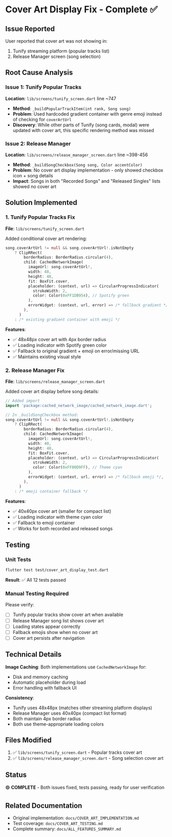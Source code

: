 # Cover Art Display Fix - Complete ✅

## Issue Reported
User reported that cover art was not showing in:
1. Tunify streaming platform (popular tracks list)
2. Release Manager screen (song selection)

## Root Cause Analysis

### Issue 1: Tunify Popular Tracks
**Location**: `lib/screens/tunify_screen.dart` line ~747
- **Method**: `_buildPopularTrackItem(int rank, Song song)`
- **Problem**: Used hardcoded gradient container with genre emoji instead of checking for `coverArtUrl`
- **Discovery**: While other parts of Tunify (song cards, modal) were updated with cover art, this specific rendering method was missed

### Issue 2: Release Manager
**Location**: `lib/screens/release_manager_screen.dart` line ~398-456
- **Method**: `_buildSongCheckbox(Song song, Color accentColor)`
- **Problem**: No cover art display implementation - only showed checkbox icon + song details
- **Impact**: Songs in both "Recorded Songs" and "Released Singles" lists showed no cover art

## Solution Implemented

### 1. Tunify Popular Tracks Fix
**File**: `lib/screens/tunify_screen.dart`

Added conditional cover art rendering:
```dart
song.coverArtUrl != null && song.coverArtUrl!.isNotEmpty
    ? ClipRRect(
        borderRadius: BorderRadius.circular(4),
        child: CachedNetworkImage(
          imageUrl: song.coverArtUrl!,
          width: 48,
          height: 48,
          fit: BoxFit.cover,
          placeholder: (context, url) => CircularProgressIndicator(
            strokeWidth: 2,
            color: Color(0xFF1DB954), // Spotify green
          ),
          errorWidget: (context, url, error) => /* fallback gradient */,
        ),
      )
    : /* existing gradient container with emoji */
```

**Features**:
- ✅ 48x48px cover art with 4px border radius
- ✅ Loading indicator with Spotify green color
- ✅ Fallback to original gradient + emoji on error/missing URL
- ✅ Maintains existing visual style

### 2. Release Manager Fix
**File**: `lib/screens/release_manager_screen.dart`

Added cover art display before song details:
```dart
// Added import
import 'package:cached_network_image/cached_network_image.dart';

// In _buildSongCheckbox method:
song.coverArtUrl != null && song.coverArtUrl!.isNotEmpty
    ? ClipRRect(
        borderRadius: BorderRadius.circular(4),
        child: CachedNetworkImage(
          imageUrl: song.coverArtUrl!,
          width: 40,
          height: 40,
          fit: BoxFit.cover,
          placeholder: (context, url) => CircularProgressIndicator(
            strokeWidth: 2,
            color: Color(0xFF00D9FF), // Theme cyan
          ),
          errorWidget: (context, url, error) => /* fallback emoji */,
        ),
      )
    : /* emoji container fallback */
```

**Features**:
- ✅ 40x40px cover art (smaller for compact list)
- ✅ Loading indicator with theme cyan color
- ✅ Fallback to emoji container
- ✅ Works for both recorded and released songs

## Testing

### Unit Tests
```bash
flutter test test/cover_art_display_test.dart
```
**Result**: ✅ All 12 tests passed

### Manual Testing Required
Please verify:
- [ ] Tunify popular tracks show cover art when available
- [ ] Release Manager song list shows cover art
- [ ] Loading states appear correctly
- [ ] Fallback emojis show when no cover art
- [ ] Cover art persists after navigation

## Technical Details

**Image Caching**: Both implementations use `CachedNetworkImage` for:
- Disk and memory caching
- Automatic placeholder during load
- Error handling with fallback UI

**Consistency**: 
- Tunify uses 48x48px (matches other streaming platform displays)
- Release Manager uses 40x40px (compact list format)
- Both maintain 4px border radius
- Both use theme-appropriate loading colors

## Files Modified
1. ✅ `lib/screens/tunify_screen.dart` - Popular tracks cover art
2. ✅ `lib/screens/release_manager_screen.dart` - Song selection cover art

## Status
🟢 **COMPLETE** - Both issues fixed, tests passing, ready for user verification

## Related Documentation
- Original implementation: `docs/COVER_ART_IMPLEMENTATION.md`
- Test coverage: `docs/COVER_ART_TESTING.md`
- Complete summary: `docs/ALL_FEATURES_SUMMARY.md`
